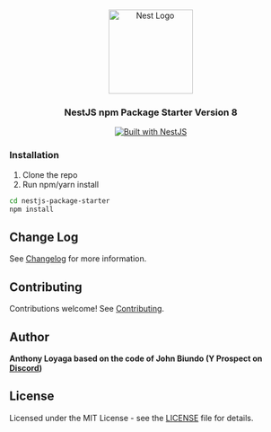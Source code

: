 <h1 align="center"></h1>

<div align="center">
  <a href="http://nestjs.com/" target="_blank">
    <img src="https://nestjs.com/img/logo_text.svg" width="150" alt="Nest Logo" />
  </a>
</div>

<h3 align="center">NestJS npm Package Starter Version 8</h3>

<div align="center">
  <a href="https://nestjs.com" target="_blank">
    <img src="https://img.shields.io/badge/built%20with-NestJs-red.svg" alt="Built with NestJS">
  </a>
</div>

### Installation

1. Clone the repo
2. Run npm/yarn install

```bash
cd nestjs-package-starter
npm install
```

## Change Log

See [Changelog](CHANGELOG.md) for more information.

## Contributing

Contributions welcome! See [Contributing](CONTRIBUTING.md).

## Author

**Anthony Loyaga based on the code of John Biundo (Y Prospect on [Discord](https://discord.gg/G7Qnnhy))**

## License

Licensed under the MIT License - see the [LICENSE](LICENSE) file for details.
